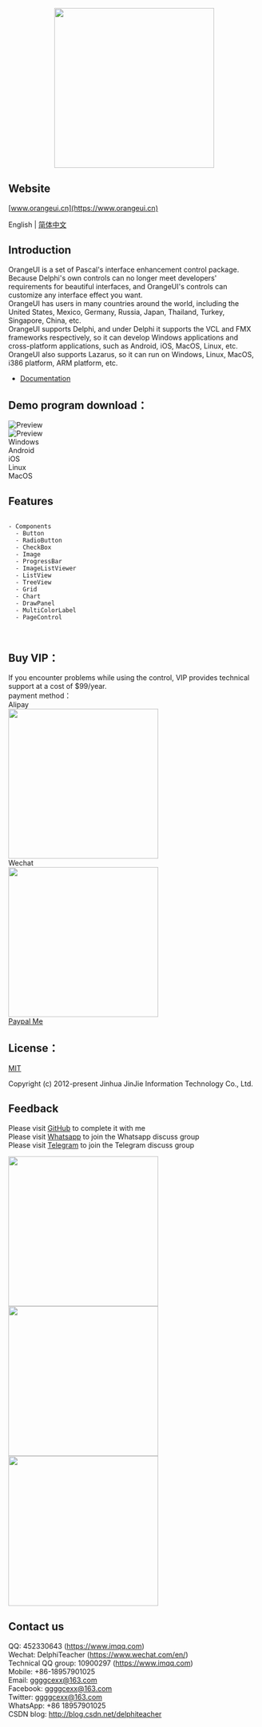 <p align="center">
  <img width="320" src="https://github.com/DelphiTeacher/OrangeUI4Lazarus/blob/main/orangeui.png">
</p>


## Website
[www.orangeui.cn](https://www.orangeui.cn)

English | [简体中文](./README.zh-CN.md)



## Introduction

OrangeUI is a set of Pascal's interface enhancement control package.  
Because Delphi's own controls can no longer meet developers' requirements for beautiful interfaces, and OrangeUI's controls can customize any interface effect you want.  
OrangeUI has users in many countries around the world, including the United States, Mexico, Germany, Russia, Japan, Thailand, Turkey, Singapore, China, etc.  
OrangeUI supports Delphi, and under Delphi it supports the VCL and FMX frameworks respectively, so it can develop Windows applications and cross-platform applications, such as Android, iOS, MacOS, Linux, etc.  
OrangeUI also supports Lazarus, so it can run on Windows, Linux, MacOS, i386 platform, ARM platform, etc.  

- [Documentation](https://www.orangeui.cn/en-US/components/install)


## Demo program download：
![Preview](https://github.com/DelphiTeacher/OrangeUI4Lazarus/blob/main/preview-pc-1.png)  
![Preview](https://github.com/DelphiTeacher/OrangeUI4Lazarus/blob/main/preview-pc-2.png)  
Windows  
Android  
iOS  
Linux  
MacOS  



## Features

```

- Components
  - Button
  - RadioButton
  - CheckBox
  - Image
  - ProgressBar
  - ImageListViewer
  - ListView
  - TreeView
  - Grid
  - Chart
  - DrawPanel
  - MultiColorLabel
  - PageControl



```




## Buy VIP：
If you encounter problems while using the control, VIP provides technical support at a cost of $99/year.  
payment method：  
Alipay  
<img src="https://github.com/DelphiTeacher/OrangeUI4Lazarus/blob/main/alipay_barcode.jpg" width="300" />  
Wechat    
<img src="https://github.com/DelphiTeacher/OrangeUI4Lazarus/blob/main/wechatpay_barcode.png" width="300" />    
[Paypal Me](https://www.paypal.me/DelphiTeacher)  


## License：
[MIT](https://github.com/DelphiTeacher/OrangeUI4Lazarus/blob/master/LICENSE)

Copyright (c) 2012-present Jinhua JinJie Information Technology Co., Ltd.  




## Feedback

Please visit [GitHub](https://github.com/DelphiTeacher/OrangeUI4Lazarus) to complete it with me  
Please visit [Whatsapp](https://chat.whatsapp.com/HnsO8lr9nHGHMAZCUiJZtR) to join the Whatsapp discuss group  
Please visit [Telegram](https://t.me/+ucRAUnwMlnxiZWU1) to join the Telegram discuss group

<div>
  <img data-type="orangeui_qqgroup" src="https://github.com/DelphiTeacher/OrangeUI4Lazarus/blob/main/orangeui_qqgroup_qrcode.jpg" width="300" />
  <img data-type="delphi_mp" src="https://github.com/DelphiTeacher/OrangeUI4Lazarus/blob/main/delphi_mp_qrcode.jpg" width="300" />
  <img data-type="my_wechat" src="https://github.com/DelphiTeacher/OrangeUI4Lazarus/blob/main/my_wechat_qrcode.jpg" width="300" />
</div>




## Contact us

QQ: 452330643 (https://www.imqq.com)  
Wechat: DelphiTeacher (https://www.wechat.com/en/)  
Technical QQ group: 10900297 (https://www.imqq.com)  
Mobile: +86-18957901025  
Email: ggggcexx@163.com  
Facebook: ggggcexx@163.com  
Twitter: ggggcexx@163.com  
WhatsApp: +86 18957901025  
CSDN blog: http://blog.csdn.net/delphiteacher

